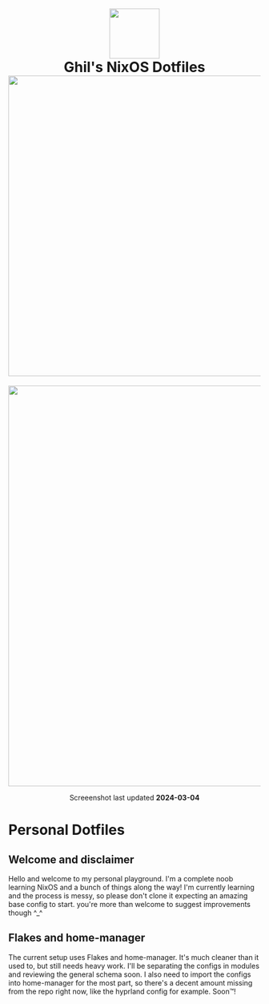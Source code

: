 <h1 align="center">
   <img src="https://github.com/Frost-Phoenix/nixos-config/blob/main/.github/assets/logo/nixos-logo.png" width="100px" /> 
   <br>
      Ghil's NixOS Dotfiles
   <br>
      <img src="https://raw.githubusercontent.com/catppuccin/catppuccin/main/assets/palette/macchiato.png" width="600px" /> <br>
</h1>
<p align="center">
   <img src="https://i.imgur.com/Yw6mek4.png" width="800px" /> <br>
</p>
<p align="center">
   Screeenshot last updated <b>2024-03-04</b>
</p>

# Personal Dotfiles

## Welcome and disclaimer

Hello and welcome to my personal playground. I'm a complete noob learning NixOS and a bunch of things along the way! I'm currently learning and the process is messy, so please don't clone it expecting an amazing base config to start. you're more than welcome to suggest improvements though ^_^

## Flakes and home-manager
The current setup uses Flakes and home-manager. It's much cleaner than it used to, but still needs heavy work. I'll be separating the configs in modules and reviewing the general schema soon. I also need to import the configs into home-manager for the most part, so there's a decent amount missing from the repo right now, like the hyprland config for example. Soon™!
